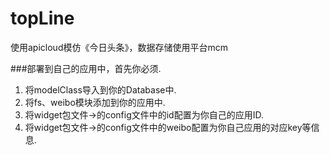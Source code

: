 # topLine
使用apicloud模仿《今日头条》，数据存储使用平台mcm

###部署到自己的应用中，首先你必须. 
1. 将modelClass导入到你的Database中. 
2. 将fs、weibo模块添加到你的应用中. 
3. 将widget包文件->的config文件中的id配置为你自己的应用ID. 
4. 将widget包文件->的config文件中的weibo配置为你自己应用的对应key等信息. 
